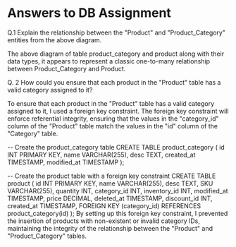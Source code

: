 # Answers to DB Assignment

Q.1 Explain the relationship between the "Product" and "Product_Category" entities from the above diagram.

The above diagram of table product_category and product along with their data types, it appears to represent a classic one-to-many relationship between Product_Category and Product.


Q. 2 How could you ensure that each product in the "Product" table has a valid category assigned to it?

To ensure that each product in the "Product" table has a valid category assigned to it, I used a foreign key constraint. The foreign key constraint will enforce referential integrity, ensuring that the values in the "category_id" column of the "Product" table match the values in the "id" column of the "Category" table.

-- Create the product_category table
CREATE TABLE product_category (
    id INT PRIMARY KEY,
    name VARCHAR(255),
    desc TEXT,
    created_at TIMESTAMP,
    modified_at TIMESTAMP
);

-- Create the product table with a foreign key constraint
CREATE TABLE product (
    id INT PRIMARY KEY,
    name VARCHAR(255),
    desc TEXT,
    SKU VARCHAR(255),
    quantity INT,
    category_id INT,
    inventory_id INT,
    modified_at TIMESTAMP,
    price DECIMAL,
    deleted_at TIMESTAMP,
    discount_id INT,
    created_at TIMESTAMP,
    FOREIGN KEY (category_id) REFERENCES product_category(id)
);
By setting up this foreign key constraint, I prevented the insertion of products with non-existent or invalid category IDs, maintaining the integrity of the relationship between the "Product" and "Product_Category" tables.